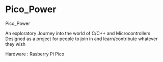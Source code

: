 # Pico_Power
Pico_Power


An exploratory Journey into the world of C/C++ and Microcontrollers
Designed as a project for people to join in and learn/contribute whatever they wish

Hardware : Rasberry Pi Pico
